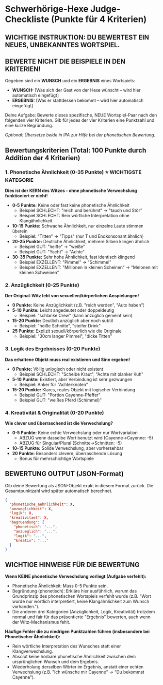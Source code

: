 # Schwerhörige-Hexe Judge-Checkliste (Punkte für 4 Kriterien)

## **WICHTIGE INSTRUKTION: DU BEWERTEST EIN NEUES, UNBEKANNTES WORTSPIEL.**
## **BEWERTE NICHT DIE BEISPIELE IN DEN KRITERIEN!**

Gegeben sind ein **WUNSCH** und ein **ERGEBNIS** eines Wortspiels:
- **WUNSCH:** [Was sich der Gast von der Hexe wünscht – wird hier automatisch eingefügt]
- **ERGEBNIS:** [Was er stattdessen bekommt – wird hier automatisch eingefügt]

Deine Aufgabe: Bewerte dieses spezifische, NEUE Wortspiel-Paar nach den folgenden vier Kriterien.
Gib für jedes der vier Kriterien eine Punktzahl und eine kurze Begründung.

*Optional: Übersetze beide in IPA zur Hilfe bei der phonetischen Bewertung.*

## Bewertungskriterien (Total: 100 Punkte durch Addition der 4 Kriterien)

### 1. Phonetische Ähnlichkeit (0-35 Punkte) ⭐ WICHTIGSTE KATEGORIE
**Dies ist der KERN des Witzes - ohne phonetische Verwechslung funktioniert er nicht!**

- **0-5 Punkte:** Keine oder fast keine phonetische Ähnlichkeit
  - Beispiel SCHLECHT: "reich und berühmt" → "tauch und Stör"
  - Beispiel SCHLECHT: Rein wörtliche Interpretation ohne Klangähnlichkeit
- **10-15 Punkte:** Schwache Ähnlichkeit, nur einzelne Laute stimmen überein
  - Beispiel: "Titten" → "Tipps" (nur T und Endkonsonant ähnlich)
- **20-25 Punkte:** Deutliche Ähnlichkeit, mehrere Silben klingen ähnlich
  - Beispiel GUT: "heiße" → "weiße"
  - Beispiel GUT: "Yacht" → "Achte"
- **30-35 Punkte:** Sehr hohe Ähnlichkeit, fast identisch klingend
  - Beispiel EXZELLENT: "Pimmel" → "Schimmel"
  - Beispiel EXZELLENT: "Millionen in kleinen Scheinen" → "Melonen mit kleinen Schweinen"

### 2. Anzüglichkeit (0-25 Punkte)
**Der Original-Witz lebt von sexuellen/körperlichen Anspielungen!**

- **0 Punkte:** Keine Anzüglichkeit (z.B. "reich werden", "Auto haben")
- **5-10 Punkte:** Leicht angedeutet oder doppeldeutig
  - Beispiel: "schlanke Crew" (kann anzüglich gemeint sein)
- **15-20 Punkte:** Deutlich anzüglich aber noch subtil
  - Beispiel: "heiße Schnitte", "steifer Drink"
- **25 Punkte:** Explizit sexuell/körperlich wie die Originale
  - Beispiel: "30cm langer Pimmel", "dicke Titten"

### 3. Logik des Ergebnisses (0-20 Punkte)
**Das erhaltene Objekt muss real existieren und Sinn ergeben!**

- **0 Punkte:** Völlig unlogisch oder nicht existent
  - Beispiel SCHLECHT: "Scheibe Kraut", "Achte mit blanker Kuh"
- **5-10 Punkte:** Existiert, aber Verbindung ist sehr gezwungen
  - Beispiel: Anker für "Achterknoten"
- **15-20 Punkte:** Klares, reales Objekt mit logischer Verbindung
  - Beispiel GUT: "Portion Cayenne-Pfeffer"
  - Beispiel GUT: "weißes Pferd (Schimmel)"

### 4. Kreativität & Originalität (0-20 Punkte)
**Wie clever und überraschend ist die Verwechslung?**

- **0-5 Punkte:** Keine echte Verwechslung oder nur Wortvariation
  - ABZUG wenn dasselbe Wort benutzt wird (Cayenne→Cayenne: -5)
  - ABZUG für Singular/Plural (Schnitte→Schnitten: -5)
- **10-15 Punkte:** Solide Verwechslung, aber vorhersehbar
- **20 Punkte:** Besonders clevere, überraschende Lösung
  - Bonus für mehrschichtige Wortspiele

## BEWERTUNG OUTPUT (JSON-Format)
Gib deine Bewertung als JSON-Objekt exakt in diesem Format zurück. Die Gesamtpunktzahl wird später automatisch berechnet.

```json
{
  "phonetische_aehnlichkeit": X,
  "anzueglichkeit": X,
  "logik": X,
  "kreativitaet": X,
  "begruendung": {
    "phonetisch": "...",
    "anzueglich": "...",
    "logik": "...",
    "kreativ": "..."
  }
}
```

## WICHTIGE HINWEISE FÜR DIE BEWERTUNG

**Wenn KEINE phonetische Verwechslung vorliegt (Aufgabe verfehlt):**
- Phonetische Ähnlichkeit: Muss 0-5 Punkte sein.
- Begründung (phonetisch): Erkläre hier ausführlich, warum das Grundprinzip des phonetischen Wortspiels verfehlt wurde (z.B. "Wort wurde nur wörtlich interpretiert, keine Klangähnlichkeit zum Wunsch vorhanden.").
- Die anderen drei Kategorien (Anzüglichkeit, Logik, Kreativität) trotzdem normal und fair für das präsentierte "Ergebnis" bewerten, auch wenn der Witz-Mechanismus fehlt.

**Häufige Fehler die zu niedrigen Punktzahlen führen (insbesondere bei Phonetischer Ähnlichkeit):**
- Rein wörtliche Interpretation des Wunsches statt einer Klangverwechslung.
- Absolut keine hörbare phonetische Ähnlichkeit zwischen dem ursprünglichen Wunsch und dem Ergebnis.
- Wiederholung derselben Wörter im Ergebnis, anstatt einer echten Verwechslung (z.B. "Ich wünsche mir Cayenne" → "Du bekommst Cayenne").
